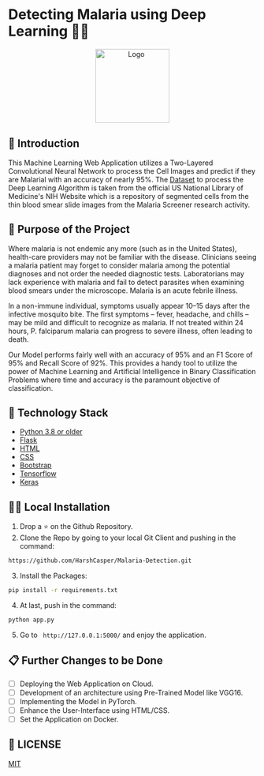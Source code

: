 # Detecting Malaria using Deep Learning 🦟🦠

<p align="center">
  <a href="https://github.com/HarshCasper/Malaria-Detection">
    <img src="https://pngimage.net/wp-content/uploads/2018/06/malaria-in-png-1.png" alt="Logo" width="150" height="150">
  </a>

## 📌 Introduction

This Machine Learning Web Application utilizes a Two-Layered Convolutional Neural Network to process the Cell Images and predict if they are Malarial with an accuracy of nearly 95%. The [Dataset](https://www.kaggle.com/iarunava/cell-images-for-detecting-malaria) to process the Deep Learning Algorithm is taken from the official US National Library of Medicine's NIH Website which is a repository of segmented cells from the thin blood smear slide images from the Malaria Screener research activity.

## 🎯 Purpose of the Project

Where malaria is not endemic any more (such as in the United States), health-care providers may not be familiar with the disease. Clinicians seeing a malaria patient may forget to consider malaria among the potential diagnoses and not order the needed diagnostic tests. Laboratorians may lack experience with malaria and fail to detect parasites when examining blood smears under the microscope. Malaria is an acute febrile illness. 

In a non-immune individual, symptoms usually appear 10–15 days after the infective mosquito bite. The first symptoms – fever, headache, and chills – may be mild and difficult to recognize as malaria. If not treated within 24 hours, P. falciparum malaria can progress to severe illness, often leading to death. 

Our Model performs fairly well with an accuracy of 95% and an F1 Score of 95% and Recall Score of 92%. This provides a handy tool to utilize the power of Machine Learning and Artificial Intelligence in Binary Classification Problems where time and accuracy is the paramount objective of classification.

## 🏁 Technology Stack

* [Python 3.8 or older](https://github.com/python)
* [Flask](https://github.com/pallets/flask)
* [HTML](https://www.w3.org/TR/html52/)
* [CSS](https://developer.mozilla.org/en-US/docs/Web/CSS)
* [Bootstrap](https://getbootstrap.com/)
* [Tensorflow](https://www.tensorflow.org/)
* [Keras](http://keras.io/)

## 🏃‍♂️ Local Installation

1. Drop a ⭐ on the Github Repository. 
2. Clone the Repo by going to your local Git Client and pushing in the command: 

```sh
https://github.com/HarshCasper/Malaria-Detection.git
```

3. Install the Packages: 
```sh
pip install -r requirements.txt
```

4. At last, push in the command:
```sh
python app.py
```

5. Go to ` http://127.0.0.1:5000/` and enjoy the application.

## 📋 Further Changes to be Done

- [ ] Deploying the Web Application on Cloud.
- [ ] Development of an architecture using Pre-Trained Model like VGG16.
- [ ] Implementing the Model in PyTorch.
- [ ] Enhance the User-Interface using HTML/CSS.
- [ ] Set the Application on Docker.

## 📜 LICENSE

[MIT](https://github.com/HarshCasper/Malaria-Detection/blob/master/LICENSE)
